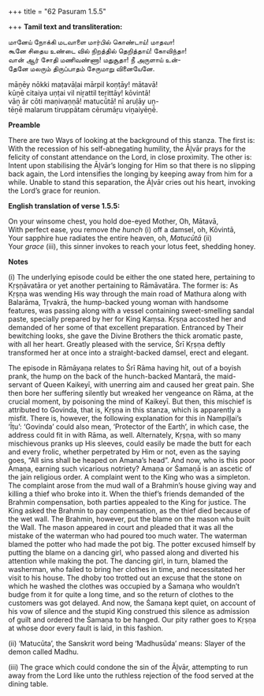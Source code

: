 +++
title = "62 Pasuram 1.5.5"

+++
**Tamil text and transliteration:**

மானேய் நோக்கி மடவாளை மார்பில் கொண்டாய்! மாதவா!  
கூனே சிதைய உண்டை வில் நிறத்தில் தெறித்தாய்! கோவிந்தா!  
வான் ஆர் சோதி மணிவண்ணா! மதுசூதா! நீ அருளாய் உன்-  
தேனே மலரும் திருப்பாதம் சேருமாறு வினையேனே.

māṉēy nōkki maṭavāḷai mārpil koṇṭāy! mātavā!  
kūṉē citaiya uṇṭai vil niṟattil teṟittāy! kōvintā!  
vāṉ ār cōti maṇivaṇṇā! matucūtā! nī aruḷāy uṉ-  
tēṉē malarum tiruppātam cērumāṟu viṉaiyēṉē.

**Preamble**

There are two Ways of looking at the background of this stanza. The first is: With the recession of his self-abnegating humility, the Āḻvār prays for the felicity of constant attendance on the Lord, in close proximity. The other is: Intent upon stabilising the Āḻvār’s longing for Him so that there is no slipping back again, the Lord intensifies the longing by keeping away from him for a while. Unable to stand this separation, the Āḻvār cries out his heart, invoking the Lord’s grace for reunion.

**English translation of verse 1.5.5:**

On your winsome chest, you hold doe-eyed Mother, Oh, Mātavā,  
With perfect ease, you remove *the hunch* (i) off a damsel, oh, Kōvintā,  
Your sapphire hue radiates the entire heaven, oh, *Matucūtā* (ii)  
Your *grace* (iii), this sinner invokes to reach your lotus feet, shedding honey.

**Notes**

\(i\) The underlying episode could be either the one stated here, pertaining to Kṛṣṇāvatāra or yet another pertaining to Rāmāvatāra. The former is: As Kṛṣṇa was wending His way through the main road of Mathura along with Balarāma, Tṛvakrā, the hump-backed young woman with handsome features, was passing along with a vessel containing sweet-smelling sandal paste, specially prepared by her for King Kaṃsa. Kṛṣṇa accosted her and demanded of her some of that excellent preparation. Entranced by Their bewitching looks, she gave the Divine Brothers the thick aromatic paste, with all her heart. Greatly pleased with the service, Śrī Kṛṣṇa deftly transformed her at once into a straight-backed damsel, erect and elegant.

The episode in Rāmāyaṇa relates to Śrī Rāma having hit, out of a boyish prank, the hump on the back of the hunch-backed Mantarā, the maid-servant of Queen Kaikeyī, with unerring aim and caused her great pain. She then bore her suffering silently but wreaked her vengeance on Rāma, at the crucial moment, by poisoning the mind of Kaikeyī. But then, this mischief is attributed to Govinda, that is, Kṛṣṇa in this stanza, which is apparently a misfit. There is, however, the following explanation for this in Nampiḷḷai’s ‘Īṭu’: ‘Govinda’ could also mean, ‘Protector of the Earth’, in which case, the address could fit in with Rāma, as well. Alternately, Kṛṣṇa, with so many mischievous pranks up His sleeves, could easily be made the butt for each and every frolic, whether perpetrated by Him or not, even as the saying goes, “All sins shall be heaped on Amana’s head”. And now, who is this poor Amaṇa, earning such vicarious notriety? Amaṇa or Śamaṇā is an ascetic of the jain religious order. A complaint went to the King who was a simpleton. The complaint arose from the mud wall of a Brahmin’s house giving way and killing a thief who broke into it. When the thief’s friends demanded of the Brahmin compensation, both parties appealed to the King for justice. The King asked the Brahmin to pay compensation, as the thief died because of the wet wall. The Brahmin, however, put the blame on the mason who built the Wall. The mason appeared in court and pleaded that it was all the mistake of the waterman who had poured too much water. The waterman blamed the potter who had made the pot big. The potter excused himself by putting the blame on a dancing girl, who passed along and diverted his attention while making the pot. The dancing girl, in turn, blamed the washerman, who failed to bring her clothes in time, and necessitated her visit to his house. The dhoby too trotted out an excuse that the stone on which he washed the clothes was occupied by a Śamaṇa who wouldn’t budge from it for quite a long time, and so the return of clothes to the customers was got delayed. And now, the Śamaṇa kept quiet, on account of his vow of silence and the stupid King construed this silence as admission of guilt and ordered the Śamaṇa to be hanged. Our pity rather goes to Kṛṣṇa at whose door every fault is laid, in this fashion.

\(ii\) ‘Matucūta’, the Sanskrit word being ‘Madhusūda’ means: Slayer of the demon called Madhu.

\(iii\) The grace which could condone the sin of the Āḻvār, attempting to run away from the Lord like unto the ruthless rejection of the food served at the dining table.


